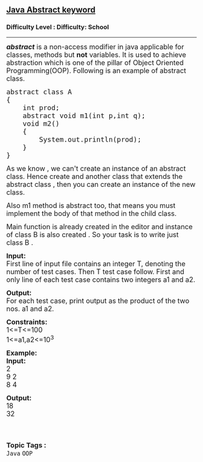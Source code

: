 <h2><a href="https://www.geeksforgeeks.org/problems/java-abstract-keyword/1?page=1&difficulty=School&status=unsolved&sortBy=submissions">Java Abstract keyword</a></h2><h3>Difficulty Level : Difficulty: School</h3><hr><div class="problems_problem_content__Xm_eO"><p><span style="font-size:18px"><strong><em>abstract</em></strong>&nbsp;is a non-access modifier in java applicable for classes, methods but&nbsp;<strong>not</strong>&nbsp;variables. It is used to achieve abstraction which is one of the pillar of Object Oriented Programming(OOP). Following is an example of abstract class.</span></p>

<pre><span style="font-size:18px">abstract class A 
{
    int prod;
    abstract void m1(int p,int q);
    void m2()
    {
        System.out.println(prod);
    }
}</span></pre>

<p><span style="font-size:18px">As we know , we can't create an instance of an abstract class. Hence create and another class that extends the abstract class , then you can create an instance of the new class.</span></p>

<p><span style="font-size:18px">Also m1 method is abstract too, that means you must implement the&nbsp;body of that method in the child class.</span></p>

<p><span style="font-size:18px">Main function is already created in the editor and instance of class B is also created . So your task is&nbsp;to write just class B .&nbsp;</span></p>

<p><span style="font-size:18px"><strong>Input:</strong><br>
First line of input file contains an integer T, denoting the number of test cases. Then T test case follow. First and only line of each test case contains two&nbsp;integers a1 and a2.</span></p>

<p><span style="font-size:18px"><strong>Output:</strong><br>
For each test case,&nbsp;print output as the product of the two nos. a1 and a2.</span></p>

<p><span style="font-size:18px"><strong>Constraints:</strong><br>
1&lt;=T&lt;=100<br>
1&lt;=a1,a2&lt;=10<sup>3</sup></span></p>

<p><span style="font-size:18px"><strong>Example:</strong><br>
<strong>Input:</strong><br>
2<br>
9 2<br>
8 4</span></p>

<p><span style="font-size:18px"><strong>Output:</strong><br>
18<br>
32</span><br>
&nbsp;</p>
</div><br><p><span style=font-size:18px><strong>Topic Tags : </strong><br><code>Java</code>&nbsp;<code>OOP</code>&nbsp;